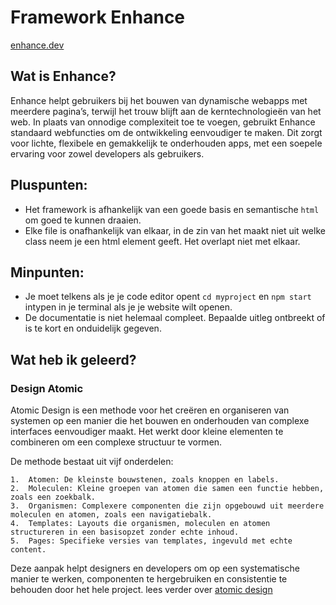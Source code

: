 # Framework Enhance
[enhance.dev](enhance.dev)

## Wat is Enhance?
Enhance helpt gebruikers bij het bouwen van dynamische webapps met meerdere pagina’s, terwijl het trouw blijft aan de kerntechnologieën van het web. In plaats van onnodige complexiteit toe te voegen, gebruikt Enhance standaard webfuncties om de ontwikkeling eenvoudiger te maken. Dit zorgt voor lichte, flexibele en gemakkelijk te onderhouden apps, met een soepele ervaring voor zowel developers als gebruikers.



## Pluspunten:
- Het framework is afhankelijk van een goede basis en semantische ```html``` om goed te kunnen draaien.
- Elke file is onafhankelijk van elkaar, in de zin van het maakt niet uit welke class neem je een html element geeft. Het overlapt niet met elkaar.

## Minpunten:
- Je moet telkens als je je code editor opent ```cd myproject``` en ```npm start``` intypen in je terminal als je je website wilt openen.
- De documentatie is niet helemaal compleet. Bepaalde uitleg ontbreekt of is te kort en onduidelijk gegeven.

## Wat heb ik geleerd?
### Design Atomic

Atomic Design is een methode voor het creëren en organiseren van systemen op een manier die het bouwen en onderhouden van complexe interfaces eenvoudiger maakt. Het werkt door kleine elementen te combineren om een complexe structuur te vormen.

De methode bestaat uit vijf onderdelen:

	1.	Atomen: De kleinste bouwstenen, zoals knoppen en labels.
	2.	Moleculen: Kleine groepen van atomen die samen een functie hebben, zoals een zoekbalk.
	3.	Organismen: Complexere componenten die zijn opgebouwd uit meerdere moleculen en atomen, zoals een navigatiebalk.
	4.	Templates: Layouts die organismen, moleculen en atomen structureren in een basisopzet zonder echte inhoud.
	5.	Pages: Specifieke versies van templates, ingevuld met echte content.

Deze aanpak helpt designers en developers om op een systematische manier te werken, componenten te hergebruiken en consistentie te behouden door het hele project.
lees verder over [atomic design](https://atomicdesign.bradfrost.com/chapter-2/)
